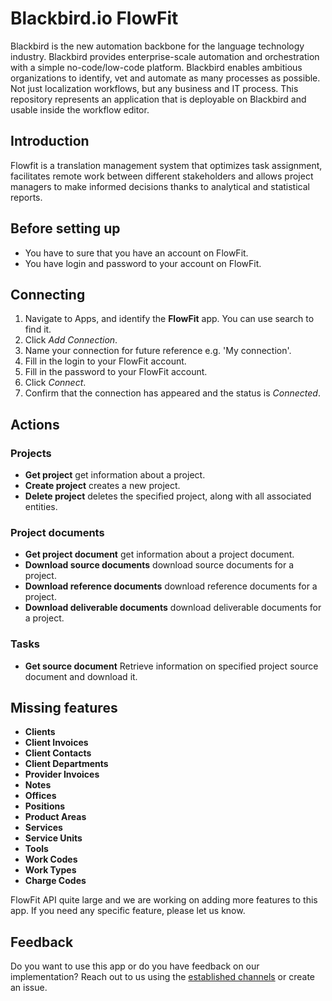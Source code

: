 # Blackbird.io FlowFit

Blackbird is the new automation backbone for the language technology industry. Blackbird provides enterprise-scale automation and orchestration with a simple no-code/low-code platform. Blackbird enables ambitious organizations to identify, vet and automate as many processes as possible. Not just localization workflows, but any business and IT process. This repository represents an application that is deployable on Blackbird and usable inside the workflow editor.

## Introduction

<!-- begin docs -->  

Flowfit is a translation management system that optimizes task assignment, facilitates remote work between different stakeholders and allows project managers to make informed decisions thanks to analytical and statistical reports.

## Before setting up

- You have to sure that you have an account on FlowFit.
- You have login and password to your account on FlowFit.

## Connecting

1. Navigate to Apps, and identify the **FlowFit** app. You can use search to find it.
2. Click _Add Connection_.
3. Name your connection for future reference e.g. 'My connection'.
6. Fill in the login to your FlowFit account.
7. Fill in the password to your FlowFit account.
8. Click _Connect_.
9. Confirm that the connection has appeared and the status is _Connected_.

## Actions

### Projects

- **Get project** get information about a project.
- **Create project** creates a new project.
- **Delete project** deletes the specified project, along with all associated entities.

### Project documents

- **Get project document** get information about a project document.
- **Download source documents** download source documents for a project.
- **Download reference documents** download reference documents for a project.
- **Download deliverable documents** download deliverable documents for a project.

### Tasks

- **Get source document** Retrieve information on specified project source document and download it.

## Missing features

- **Clients**
- **Client Invoices**
- **Client Contacts**
- **Client Departments**
- **Provider Invoices**
- **Notes**
- **Offices**
- **Positions**
- **Product Areas**
- **Services**
- **Service Units**
- **Tools**
- **Work Codes**
- **Work Types**
- **Charge Codes**

FlowFit API quite large and we are working on adding more features to this app. If you need any specific feature, please let us know.

## Feedback

Do you want to use this app or do you have feedback on our implementation? Reach out to us using the [established channels](https://www.blackbird.io/) or create an issue.

<!-- end docs -->